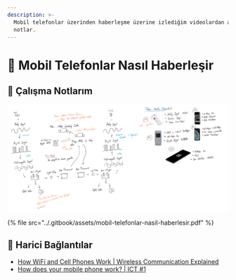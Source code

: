 ```yaml
---
description: >-
  Mobil telefonlar üzerinden haberleşme üzerine izlediğim videolardan aldığım
  notlar.
---
```


# 📶 Mobil Telefonlar Nasıl Haberleşir

## 📕 Çalışma Notlarım

![PDF i&#xE7;eri&#x11F;i](../.gitbook/assets/image%20%2865%29.png)

{% file src="../.gitbook/assets/mobil-telefonlar-nasil-haberlesir.pdf" %}

## 🔗 Harici Bağlantılar

* [How WiFi and Cell Phones Work \| Wireless Communication Explained](https://www.youtube.com/watch?v=kxLcwIMYmr0)
* [How does your mobile phone work? \| ICT \#1](https://www.youtube.com/watch?v=1JZG9x_VOwA&feature=youtu.be)

